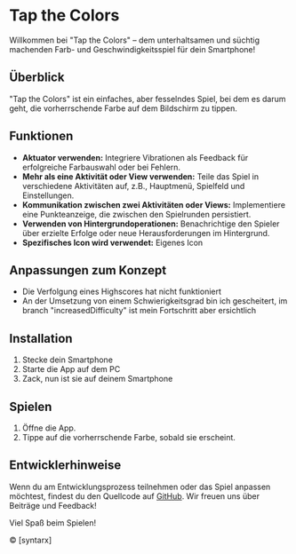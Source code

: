 # Tap the Colors

Willkommen bei "Tap the Colors" – dem unterhaltsamen und süchtig machenden
Farb- und Geschwindigkeitsspiel für dein Smartphone!

## Überblick

"Tap the Colors" ist ein einfaches, aber fesselndes Spiel, bei dem es darum
geht, die vorherrschende Farbe auf dem Bildschirm zu tippen.

## Funktionen

- **Aktuator verwenden:** Integriere Vibrationen als Feedback für erfolgreiche Farbauswahl oder bei Fehlern.
- **Mehr als eine Aktivität oder View verwenden:** Teile das Spiel in verschiedene Aktivitäten auf, z.B., Hauptmenü, Spielfeld und Einstellungen.
- **Kommunikation zwischen zwei Aktivitäten oder Views:** Implementiere eine Punkteanzeige, die zwischen den Spielrunden persistiert.
- **Verwenden von Hintergrundoperationen:** Benachrichtige den Spieler über erzielte Erfolge oder neue Herausforderungen im Hintergrund.
- **Spezifisches Icon wird verwendet:** Eigenes Icon

## Anpassungen zum Konzept

- Die Verfolgung eines Highscores hat nicht funktioniert
- An der Umsetzung von einem Schwierigkeitsgrad bin ich gescheitert, im branch "increasedDifficulty" ist mein Fortschritt aber ersichtlich

## Installation

1. Stecke dein Smartphone 
2. Starte die App auf dem PC
3. Zack, nun ist sie auf deinem Smartphone

## Spielen

1. Öffne die App.
2. Tippe auf die vorherrschende Farbe, sobald sie erscheint.

## Entwicklerhinweise

Wenn du am Entwicklungsprozess teilnehmen oder das Spiel anpassen möchtest, findest du den Quellcode auf [GitHub](https://github.com/syntarx/TapTheColors). Wir freuen uns über Beiträge und Feedback!


Viel Spaß beim Spielen!

© [syntarx]
